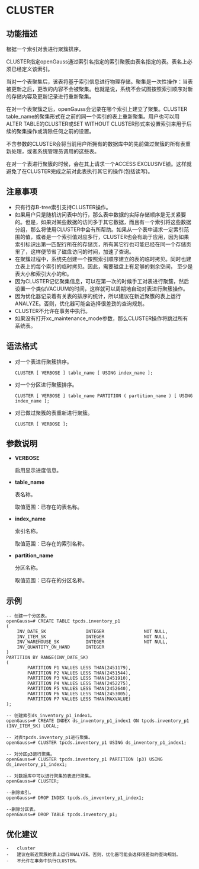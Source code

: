 # CLUSTER<a name="ZH-CN_TOPIC_0289899899"></a>

## 功能描述<a name="zh-cn_topic_0283137352_zh-cn_topic_0237122092_zh-cn_topic_0059778981_s0e572999489a4677bdb5354183b3efbf"></a>

根据一个索引对表进行聚簇排序。

CLUSTER指定openGauss通过索引名指定的索引聚簇由表名指定的表。表名上必须已经定义该索引。

当对一个表聚集后，该表将基于索引信息进行物理存储。聚集是一次性操作：当表被更新之后，更改的内容不会被聚集。也就是说，系统不会试图按照索引顺序对新的存储内容及更新记录进行重新聚集。

在对一个表聚簇之后，openGauss会记录在哪个索引上建立了聚集。CLUSTER table\_name的聚集形式在之前的同一个索引的表上重新聚集。用户也可以用ALTER TABLE的CLUSTER或SET WITHOUT CLUSTER形式来设置索引来用于后续的聚集操作或清除任何之前的设置。

不含参数的CLUSTER会将当前用户所拥有的数据库中的先前做过聚簇的所有表重新处理，或者系统管理员调用的这些表。

在对一个表进行聚簇的时候，会在其上请求一个ACCESS EXCLUSIVE锁。这样就避免了在CLUSTER完成之前对此表执行其它的操作\(包括读写\)。

## 注意事项<a name="zh-cn_topic_0283137352_zh-cn_topic_0237122092_zh-cn_topic_0059778981_s4e7b14ca57a84f719386c5788cc36e67"></a>

-   只有行存B-tree索引支持CLUSTER操作。
-   如果用户只是随机访问表中的行，那么表中数据的实际存储顺序是无关紧要的。但是，如果对某些数据的访问多于其它数据，而且有一个索引将这些数据分组，那么将使用CLUSTER中会有所帮助。如果从一个表中请求一定索引范围的值，或者是一个索引值对应多行，CLUSTER也会有助于应用，因为如果索引标识出第一匹配行所在的存储页，所有其它行也可能已经在同一个存储页里了，这样便节省了磁盘访问的时间，加速了查询。
-   在聚簇过程中，系统先创建一个按照索引顺序建立的表的临时拷贝。同时也建立表上的每个索引的临时拷贝。因此，需要磁盘上有足够的剩余空间， 至少是表大小和索引大小的和。
-   因为CLUSTER记忆聚集信息，可以在第一次的时候手工对表进行聚簇，然后设置一个类似VACUUM的时间，这样就可以周期地自动对表进行聚簇操作。
-   因为优化器记录着有关表的排序的统计，所以建议在新近聚簇的表上运行ANALYZE。否则，优化器可能会选择很差劲的查询规划。
-   CLUSTER不允许在事务中执行。
-   如果没有打开xc\_maintenance\_mode参数，那么CLUSTER操作将跳过所有系统表。

## 语法格式<a name="zh-cn_topic_0283137352_zh-cn_topic_0237122092_zh-cn_topic_0059778981_s893ab8c9210b4276b975b47546c2f17e"></a>

-   对一个表进行聚簇排序。

    ```
    CLUSTER [ VERBOSE ] table_name [ USING index_name ];
    ```

-   对一个分区进行聚簇排序。

    ```
    CLUSTER [ VERBOSE ] table_name PARTITION ( partition_name ) [ USING index_name ];
    ```

-   对已做过聚簇的表重新进行聚簇。

    ```
    CLUSTER [ VERBOSE ];
    ```


## 参数说明<a name="zh-cn_topic_0283137352_zh-cn_topic_0237122092_zh-cn_topic_0059778981_s28dde0419d7548e78e12c7de2cb64fa8"></a>

-   **VERBOSE**

    启用显示进度信息。

-   **table\_name**

    表名称。

    取值范围：已存在的表名称。

-   **index\_name**

    索引名称。

    取值范围：已存在的索引名称。

-   **partition\_name**

    分区名称。

    取值范围：已存在的分区名称。


## 示例<a name="zh-cn_topic_0283137352_zh-cn_topic_0237122092_zh-cn_topic_0059778981_sdb050484e7b9488899733d8718cd9dad"></a>

```
-- 创建一个分区表。
openGauss=# CREATE TABLE tpcds.inventory_p1
(
    INV_DATE_SK               INTEGER               NOT NULL,
    INV_ITEM_SK               INTEGER               NOT NULL,
    INV_WAREHOUSE_SK          INTEGER               NOT NULL,
    INV_QUANTITY_ON_HAND      INTEGER
)
PARTITION BY RANGE(INV_DATE_SK)
(
        PARTITION P1 VALUES LESS THAN(2451179),
        PARTITION P2 VALUES LESS THAN(2451544),
        PARTITION P3 VALUES LESS THAN(2451910),
        PARTITION P4 VALUES LESS THAN(2452275),
        PARTITION P5 VALUES LESS THAN(2452640),
        PARTITION P6 VALUES LESS THAN(2453005),
        PARTITION P7 VALUES LESS THAN(MAXVALUE)
);

-- 创建索引ds_inventory_p1_index1。
openGauss=# CREATE INDEX ds_inventory_p1_index1 ON tpcds.inventory_p1 (INV_ITEM_SK) LOCAL;

-- 对表tpcds.inventory_p1进行聚集。
openGauss=# CLUSTER tpcds.inventory_p1 USING ds_inventory_p1_index1;

-- 对分区p3进行聚集。
openGauss=# CLUSTER tpcds.inventory_p1 PARTITION (p3) USING ds_inventory_p1_index1;

-- 对数据库中可以进行聚集的表进行聚集。
openGauss=# CLUSTER;

--删除索引。
openGauss=# DROP INDEX tpcds.ds_inventory_p1_index1;

--删除分区表。
openGauss=# DROP TABLE tpcds.inventory_p1;
```

## 优化建议<a name="zh-cn_topic_0283137352_zh-cn_topic_0237122092_zh-cn_topic_0059778981_section8558510163121"></a>

    -   cluster
    -   建议在新近聚簇的表上运行ANALYZE。否则，优化器可能会选择很差劲的查询规划。
    -   不允许在事务中执行CLUSTER。


